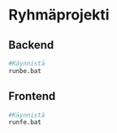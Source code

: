 # Ryhmäprojekti

## Backend


```sh
#Käynnistä
runbe.bat
```

## Frontend
```sh
#Käynnistä
runfe.bat
```